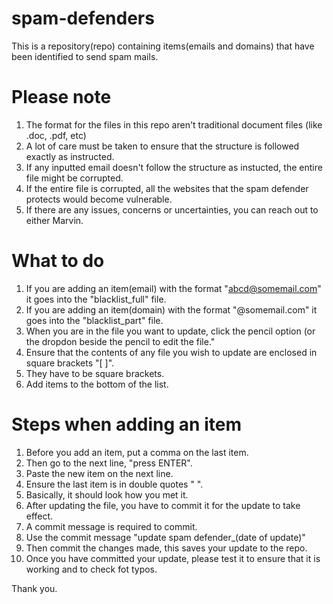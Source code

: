 # spam-defenders 
This is a repository(repo) containing items(emails and domains) that have been identified to send spam mails.

# Please note
1. The format for the files in this repo aren't traditional document files (like .doc, .pdf, etc)
2. A lot of care must be taken to ensure that the structure is followed exactly as instructed.
3. If any inputted email doesn't follow the structure as instucted, the entire file might be corrupted.
4. If the entire file is corrupted, all the websites that the spam defender protects would become vulnerable.
5. If there are any issues, concerns or uncertainties, you can reach out to either Marvin.

# What to do
1. If you are adding an item(email) with the format "abcd@somemail.com" it goes into the "blacklist_full" file.
2. If you are adding an item(domain) with the format "@somemail.com" it goes into the "blacklist_part" file.
3. When you are in the file you want to update, click the pencil option (or the dropdon beside the pencil to edit the file." 
4. Ensure that the contents of any file you wish to update are enclosed in square brackets "[ ]".
5. They have to be square brackets.
6. Add items to the bottom of the list.

# Steps when adding an item
1. Before you add an item, put a comma on the last item.
2. Then go to the next line, "press ENTER".
3. Paste the new item on the next line.
4. Ensure the last item is in double quotes " ".
5. Basically, it should look how you met it.
6. After updating the file, you have to commit it for the update to take effect.
7. A commit message is required to commit.
8. Use the commit message "update spam defender_(date of update)"
9. Then commit the changes made, this saves your update to the repo.
10. Once you have committed your update, please test it to ensure that it is working and to check fot typos.

Thank you.
